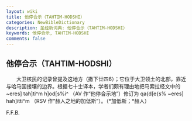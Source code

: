 ```yaml
---
layout: wiki
title: 他停合示（TAHTIM-HODSHI）
categories: NewBibleDictionary
description: 圣经新词典: 他停合示（TAHTIM-HODSHI）
keywords: 他停合示, TAHTIM-HODSHI
comments: false
---
```


## 他停合示（TAHTIM-HODSHI）

　　大卫核民的记录曾提及这地方（撒下廿四6）；它位于大卫领土的北部，靠近与哈马国接壤的边界。根据七十士译本，学者们颇有理由地把马索拉经文中的 ~eres] tah]ti^m h]od[s%i^ （AV 作“他停合示地”）修订为 qa{d[e{s% ~eres] hah]itti^m （RSV 作“赫人之地的加低斯”）。（*加低斯；*赫人）

F.F.B.








